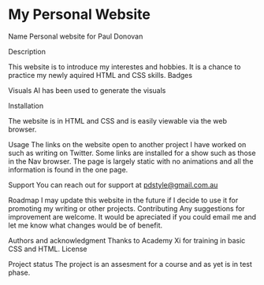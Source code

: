 # My Personal Website

Name
Personal website for Paul Donovan

Description

This website is to introduce my interestes and hobbies. It is a chance to practice my newly aquired HTML and CSS skills. 
Badges


Visuals
AI has been used to generate the visuals

Installation

The website is in HTML and CSS and is easily viewable via the web browser.

Usage
The links on the website open to another project I have worked on such as writing on Twitter.
Some links are installed for a show such as those in the Nav browser.
The page is largely static with no animations and all the information is found in the one page. 

Support
You can reach out for support at pdstyle@gmail.com.au

Roadmap
I may update this website in the future if I decide to use it for promoting my writing or other projects. 
Contributing
Any suggestions for improvement are welcome. It would be apreciated if you could email me and let me know what changes would be of benefit.

Authors and acknowledgment
Thanks to Academy Xi for training in basic CSS and HTML. 
License

Project status
The project is an assesment for a course and as yet is in test phase. 
